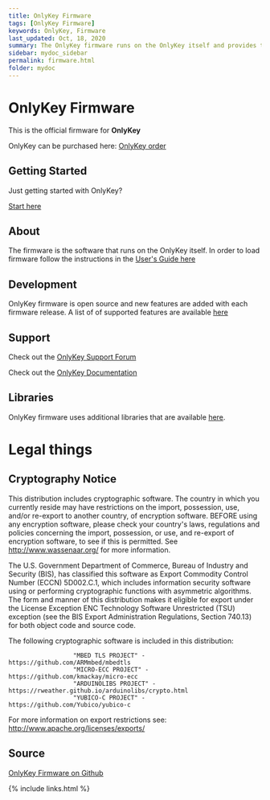 ```yaml
---
title: OnlyKey Firmware
tags: [OnlyKey Firmware]
keywords: OnlyKey, Firmware
last_updated: Oct, 18, 2020
summary: The OnlyKey firmware runs on the OnlyKey itself and provides the core functionality of OnlyKey.
sidebar: mydoc_sidebar
permalink: firmware.html
folder: mydoc
---
```


# OnlyKey Firmware

This is the official firmware for **OnlyKey**

OnlyKey can be purchased here: [OnlyKey order](https://onlykey.io/)

## Getting Started

Just getting started with OnlyKey?

[Start here](https://onlykey.io/start)

## About

The firmware is the software that runs on the OnlyKey itself. In order to load firmware follow the instructions in the [User's Guide here](https://docs.crp.to/usersguide.html#loading-onlykey-firmware)

## Development

OnlyKey firmware is open source and new features are added with each firmware release. A list of of supported features are available [here](https://docs.crp.to/features.html)

## Support

Check out the [OnlyKey Support Forum](https://forum.onlykey.io)

Check out the [OnlyKey Documentation](https://docs.crp.to)

## Libraries

OnlyKey firmware uses additional libraries that are available [here](https://github.com/trustcrypto/libraries).

# Legal things
## Cryptography Notice

This distribution includes cryptographic software. The country in which you currently reside may have restrictions on the import, possession, use, and/or re-export to another country, of encryption software.
BEFORE using any encryption software, please check your country's laws, regulations and policies concerning the import, possession, or use, and re-export of encryption software, to see if this is permitted.
See <http://www.wassenaar.org/> for more information.

The U.S. Government Department of Commerce, Bureau of Industry and Security (BIS), has classified this software as Export Commodity Control Number (ECCN) 5D002.C.1, which includes information security software using or performing cryptographic functions with asymmetric algorithms.
The form and manner of this distribution makes it eligible for export under the License Exception ENC Technology Software Unrestricted (TSU) exception (see the BIS Export Administration Regulations, Section 740.13) for both object code and source code.

The following cryptographic software is included in this distribution:

                      "MBED TLS PROJECT" - https://github.com/ARMmbed/mbedtls
                      "MICRO-ECC PROJECT" - https://github.com/kmackay/micro-ecc
                      "ARDUINOLIBS PROJECT" - https://rweather.github.io/arduinolibs/crypto.html
                      "YUBICO-C PROJECT" - https://github.com/Yubico/yubico-c

For more information on export restrictions see: http://www.apache.org/licenses/exports/

## Source

[OnlyKey Firmware on Github](https://github.com/trustcrypto/OnlyKey-Firmware)

{% include links.html %}
